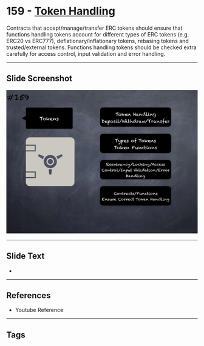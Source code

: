 # 159 - [Token Handling](Token%20Handling.md)
Contracts that accept/manage/transfer ERC tokens should ensure that functions handling tokens account for different types of ERC tokens (e.g. ERC20 vs ERC777), deflationary/inflationary tokens, rebasing tokens and trusted/external tokens. Functions handling tokens should be checked extra carefully for access control, input validation and error handling.
___
## Slide Screenshot
![0159.png](../../images/pitfalls_and_best_practices201/159.png)
___
## Slide Text
- 
___
## References
- Youtube Reference
___
## Tags